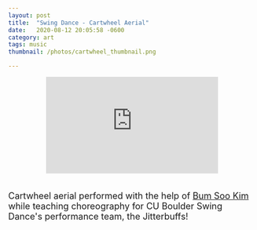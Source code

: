 ```yaml
---
layout: post
title:  "Swing Dance - Cartwheel Aerial"
date:   2020-08-12 20:05:58 -0600
category: art
tags: music
thumbnail: /photos/cartwheel_thumbnail.png

---
```



<iframe class="video_style center" src="https://www.youtube.com/embed/7C7w3S1tBCM" frameborder="0" allow="accelerometer; autoplay; encrypted-media; gyroscope; picture-in-picture" allowfullscreen></iframe>

<br>

<p class="center">Cartwheel aerial performed with the help of <a href="https://abumsoo.github.io/">Bum Soo Kim</a> while teaching choreography for CU Boulder Swing Dance's performance team, the Jitterbuffs!</p>


<style>
  .center {
    display: block;
    margin-left: auto;
    margin-right: auto;
  }

  p{
    font-size:18px;
    width: 50%;
  }

  .video_style{
    width: 800px;
    height: 450px;
  }

  @media only screen and (max-width: 1026px) {
    .video_style{
      width: 350px;
      height: 197px;
    }

    p{
      width: 100%;
    }

</style>
